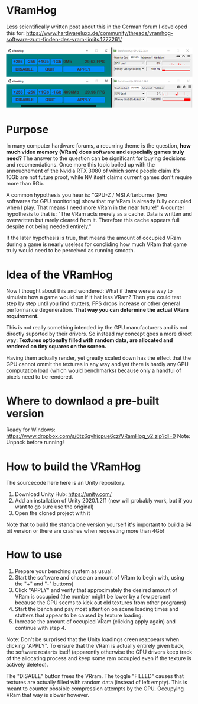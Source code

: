 # VRamHog

Less scientifically written post about this in the German forum I developed this for:
https://www.hardwareluxx.de/community/threads/vramhog-software-zum-finden-des-vram-limits.1277261/

![alt text](https://github.com/Dragolex/VRamHog/blob/master/Screenshots/NoHog.png)
![alt text](https://github.com/Dragolex/VRamHog/blob/master/Screenshots/4GbHog.png)

# Purpose

In many computer hardware forums, a recurring theme is the question, **how much video memory (VRam) does software and especially games truly need?**
The answer to the question can be significant for buying decisions and recomendations.
Once more this topic boiled up with the annoucnement of the Nvidia RTX 3080 of which some people claim it's 10Gb are not future proof, while NV itself claims current games don't require more than 6Gb.

A common hypothesis you hear is: "GPU-Z / MSI Afterburner (two softwares for GPU monitoring) show that my VRam is already fully occupied when I play. That means I need more VRam in the near future!"
A counter hypothesis to that is: "The VRam acts merely as a cache. Data is written and overwritten but rarely cleared from it. Therefore this cache appears full despite not being needed entirely."

If the later hypothesis is true, that means the amount of occupied VRam during a game is nearly useless for concliding how much VRam that game truly would need to be perceived as running smooth.

# Idea of the VRamHog
Now I thought about this and wondered: What if there were a way to simulate how a game would run if it hat less VRam?
Then you could test step by step until you find stutters, FPS drops increase or other general performance degeneration.
**That way you can determine the actual VRam requirement.**

This is not really something intended by the GPU manufacturers and is not directly suported by their drivers. So instead my concept goes a more direct way:
**Textures optionally filled with random data, are allocated and rendered on tiny squares on the screen.**

Having them actually render, yet greatly scaled down has the effect that the GPU cannot ommit the textures in any way and yet there is hardly any GPU computation load (which would benchmarks) because only a handful of pixels need to be rendered.

# Where to downlaod a pre-built version
Ready for Windows: https://www.dropbox.com/s/6tz6qyhicpue6cz/VRamHog_v2.zip?dl=0
Note: Unpack before running!

# How to build the VRamHog

The sourcecode here here is an Unity repository.
1. Download Unity Hub: https://unity.com/
2. Add an installation of Unity 2020.1.2f1 (new will probably work, but if you want to go sure use the original)
3. Open the cloned project with it

Note that to build the standalone version yourself it's important to build a 64 bit version or there are crashes when requesting more than 4Gb!

# How to use
1. Prepare your benching system as usual.
2. Start the software and chose an amount of VRam to begin with, using the "+" and "-" buttons)
3. Click "APPLY" and verify that approximately the desired amount of VRam is occupied (the number might be lower by a few percent because the GPU seems to kick out old textures from other programs)
4. Start the bench and pay most attention on scene loading times and stutters that appear to be caused by texture loading.
5. Increase the amount of occupied VRam (clicking apply again) and continue with step 4.

Note: Don't be surprised that the Unity loadings creen reappears when clicking "APPLY". To ensure that the VRam is actually entirely given back, the software restarts itself (apparently otherwise the GPU drivers keep track of the allocating process and keep some ram occupied even if the texture is actively deleted).

The "DISABLE" button frees the VRram.
The toggle "FILLED" causes that textures are actually filled with random data (instead of left empty). This is meant to counter possible compression attempts by the GPU. Occupying VRam that way is slower however.
